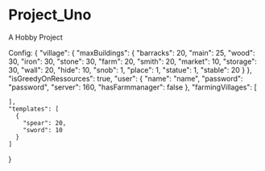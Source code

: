 # Project_Uno
A Hobby Project

Config:
{
    "village": {
      "maxBuildings": {
        "barracks": 20,
        "main": 25,
        "wood": 30,
        "iron": 30,
        "stone": 30,
        "farm": 20,
        "smith": 20,
        "market": 10,
        "storage": 30,
        "wall": 20,
        "hide": 10,
        "snob": 1,
        "place": 1,
        "statue": 1,
        "stable": 20
      }
    },
    "isGreedyOnRessources": true,
    "user": {
      "name": "name",
      "password": "password",
      "server": 160,
      "hasFarmmanager": false
    },
    "farmingVillages": [
  
    ],
    "templates": [
      {
        "spear": 20,
        "sword": 10
      }
    ]
  
  
  
  
  }
  
